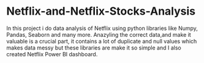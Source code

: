 # Netflix-and-Netflix-Stocks-Analysis
In this project i do data analysis of Netflix using python libraries like Numpy, Pandas, Seaborn and many more. Anazyling the correct data,and make it valuable is a crucial part, it contains a lot of duplicate and null values which makes data messy but these libraries are make it so simple and I also created Netflix Power BI dashboard.
